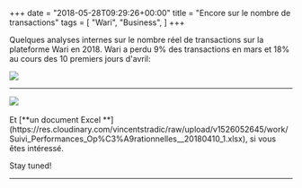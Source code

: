 +++
date = "2018-05-28T09:29:26+00:00"
title = "Encore sur le nombre de transactions"
tags = [
    "Wari",
    "Business",
]
+++

Quelques analyses internes sur le nombre réel de transactions sur la plateforme Wari en 2018. Wari a perdu 9% des transactions en mars et 18% au cours des 10 premiers jours d'avril:

<div class="container" style="width:auto">
  <a target="blank" href="https://res.cloudinary.com/vincentstradic/image/upload/v1526052663/work/m28-1.jpg">
    <img src="https://res.cloudinary.com/vincentstradic/image/upload/v1526052663/work/m28-1.jpg" style="max-width:100%">
  </a>
</div>
<hr>

<!--more-->
<div class="container" style="width:auto">
  <a target="blank" href="https://res.cloudinary.com/vincentstradic/image/upload/v1526052666/work/m28-2.jpg">
    <img src="https://res.cloudinary.com/vincentstradic/image/upload/v1526052666/work/m28-2.jpg" style="max-width:100%">
  </a>
</div>
<br>
Et [**un document Excel **](https://res.cloudinary.com/vincentstradic/raw/upload/v1526052645/work/Suivi_Performances_Op%C3%A9rationnelles__20180410_1.xlsx), si vous êtes intéressé.

Stay tuned!

<hr>
